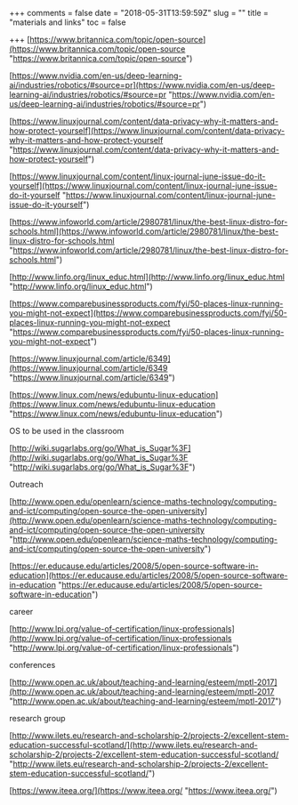 +++
comments = false
date = "2018-05-31T13:59:59Z"
slug = ""
title = "materials and links"
toc = false

+++
[https://www.britannica.com/topic/open-source](https://www.britannica.com/topic/open-source "https://www.britannica.com/topic/open-source")

[https://www.nvidia.com/en-us/deep-learning-ai/industries/robotics/#source=pr](https://www.nvidia.com/en-us/deep-learning-ai/industries/robotics/#source=pr "https://www.nvidia.com/en-us/deep-learning-ai/industries/robotics/#source=pr")

[https://www.linuxjournal.com/content/data-privacy-why-it-matters-and-how-protect-yourself](https://www.linuxjournal.com/content/data-privacy-why-it-matters-and-how-protect-yourself "https://www.linuxjournal.com/content/data-privacy-why-it-matters-and-how-protect-yourself")

[https://www.linuxjournal.com/content/linux-journal-june-issue-do-it-yourself](https://www.linuxjournal.com/content/linux-journal-june-issue-do-it-yourself "https://www.linuxjournal.com/content/linux-journal-june-issue-do-it-yourself")

[https://www.infoworld.com/article/2980781/linux/the-best-linux-distro-for-schools.html](https://www.infoworld.com/article/2980781/linux/the-best-linux-distro-for-schools.html "https://www.infoworld.com/article/2980781/linux/the-best-linux-distro-for-schools.html")

[http://www.linfo.org/linux_educ.html](http://www.linfo.org/linux_educ.html "http://www.linfo.org/linux_educ.html")

[https://www.comparebusinessproducts.com/fyi/50-places-linux-running-you-might-not-expect](https://www.comparebusinessproducts.com/fyi/50-places-linux-running-you-might-not-expect "https://www.comparebusinessproducts.com/fyi/50-places-linux-running-you-might-not-expect")

[https://www.linuxjournal.com/article/6349](https://www.linuxjournal.com/article/6349 "https://www.linuxjournal.com/article/6349")

[https://www.linux.com/news/edubuntu-linux-education](https://www.linux.com/news/edubuntu-linux-education "https://www.linux.com/news/edubuntu-linux-education")

OS to be used in the classroom

[http://wiki.sugarlabs.org/go/What_is_Sugar%3F](http://wiki.sugarlabs.org/go/What_is_Sugar%3F "http://wiki.sugarlabs.org/go/What_is_Sugar%3F")

Outreach

[http://www.open.edu/openlearn/science-maths-technology/computing-and-ict/computing/open-source-the-open-university](http://www.open.edu/openlearn/science-maths-technology/computing-and-ict/computing/open-source-the-open-university "http://www.open.edu/openlearn/science-maths-technology/computing-and-ict/computing/open-source-the-open-university")

[https://er.educause.edu/articles/2008/5/open-source-software-in-education](https://er.educause.edu/articles/2008/5/open-source-software-in-education "https://er.educause.edu/articles/2008/5/open-source-software-in-education")

career

[http://www.lpi.org/value-of-certification/linux-professionals](http://www.lpi.org/value-of-certification/linux-professionals "http://www.lpi.org/value-of-certification/linux-professionals")

conferences

[http://www.open.ac.uk/about/teaching-and-learning/esteem/mptl-2017](http://www.open.ac.uk/about/teaching-and-learning/esteem/mptl-2017 "http://www.open.ac.uk/about/teaching-and-learning/esteem/mptl-2017")

research group

[http://www.ilets.eu/research-and-scholarship-2/projects-2/excellent-stem-education-successful-scotland/](http://www.ilets.eu/research-and-scholarship-2/projects-2/excellent-stem-education-successful-scotland/ "http://www.ilets.eu/research-and-scholarship-2/projects-2/excellent-stem-education-successful-scotland/")

[https://www.iteea.org/](https://www.iteea.org/ "https://www.iteea.org/")